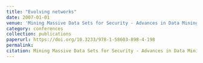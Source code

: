 ```yaml
---
title: "Evolving networks"
date: 2007-01-01
venue: 'Mining Massive Data Sets for Security - Advances in Data Mining, Search, Social Networks and Text Mining, and their Applications to Security, Proceedings of the {NATO} Advanced Study Institute on Mining Massive Data Sets for Security, Gazzada (Varese), Italy, 10-21 September 2007'
category: conferences
collection: publications
paperurl: https://doi.org/10.3233/978-1-58603-898-4-198
permalink: 
citation: Mining Massive Data Sets for Security - Advances in Data Mining, Search, Social Networks and Text Mining, and their Applications to Security, Proceedings of the NATO Advanced Study Institute on Mining Massive Data Sets for Security, Gazzada (Varese), Italy, 10-21 September 2007.
---
```

